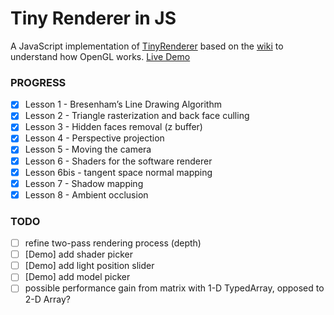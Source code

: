 # Tiny Renderer in JS
A JavaScript implementation of [TinyRenderer](https://github.com/ssloy/tinyrenderer) based on the [wiki](https://github.com/ssloy/tinyrenderer/wiki)
to understand how OpenGL works. [Live Demo](https://github.com/jj-143/tinyrenderer-js/docs/)

### PROGRESS
- [x] Lesson 1 - Bresenham’s Line Drawing Algorithm
- [x] Lesson 2 - Triangle rasterization and back face culling
- [x] Lesson 3 - Hidden faces removal (z buffer)
- [x] Lesson 4 - Perspective projection
- [x] Lesson 5 - Moving the camera
- [x] Lesson 6 - Shaders for the software renderer
- [x] Lesson 6bis - tangent space normal mapping
- [x] Lesson 7 - Shadow mapping
- [x] Lesson 8 - Ambient occlusion

### TODO
- [ ] refine two-pass rendering process (depth)
- [ ] [Demo] add shader picker
- [ ] [Demo] add light position slider
- [ ] [Demo] add model picker
- [ ] possible performance gain from matrix with 1-D TypedArray,
      opposed to 2-D Array?